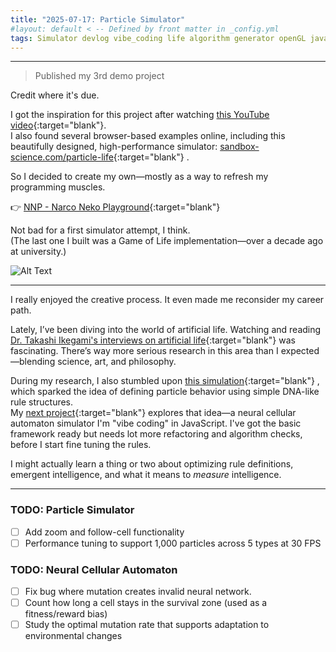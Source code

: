 ```yaml
---
title: "2025-07-17: Particle Simulator"
#layout: default < -- Defined by front matter in _config.yml
tags: Simulator devlog vibe_coding life algorithm generator openGL javascript screensaver
---
```


---

> Published my 3rd demo project

Credit where it's due.

I got the inspiration for this project after watching [this YouTube video](https://www.youtube.com/watch?v=4vk7YvBYpOs&t=883s&ab_channel=DigitalGenius){:target="blank"}.  
I also found several browser-based examples online, including this beautifully designed, high-performance simulator: [sandbox-science.com/particle-life](https://sandbox-science.com/particle-life){:target="blank"}
.

So I decided to create my own—mostly as a way to refresh my programming muscles.

👉 [NNP - Narco Neko Playground](https://narco-neko-playground.onrender.com/){:target="blank"}

Not bad for a first simulator attempt, I think.  
(The last one I built was a Game of Life implementation—over a decade ago at university.)

![Alt Text](/asset/recording/2025_07/ps_overview.gif)

---

I really enjoyed the creative process. It even made me reconsider my career path.

Lately, I’ve been diving into the world of artificial life. Watching and reading [Dr. Takashi Ikegami's interviews on artificial life](https://www.youtube.com/watch?v=YQtH5KjT0bU&ab_channel=DGLab){:target="blank"} was fascinating. There’s way more serious research in this area than I expected—blending science, art, and philosophy.

During my research, I also stumbled upon [this simulation](https://www.youtube.com/watch?v=N3tRFayqVtk&t=2512s&ab_channel=davidrandallmiller){:target="blank"}
, which sparked the idea of defining particle behavior using simple DNA-like rule structures.  
My [next project](https://narco-neko-playground.onrender.com/nca_simulation/){:target="blank"}
 explores that idea—a neural cellular automaton simulator I'm "vibe coding" in JavaScript. I've got the basic framework ready but needs lot more refactoring and algorithm checks, before I start fine tuning the rules. 

I might actually learn a thing or two about optimizing rule definitions, emergent intelligence, and what it means to *measure* intelligence.

---

### TODO: Particle Simulator
- [ ] Add zoom and follow-cell functionality
- [ ] Performance tuning to support 1,000 particles across 5 types at 30 FPS

### TODO: Neural Cellular Automaton
- [ ] Fix bug where mutation creates invalid neural network.
- [ ] Count how long a cell stays in the survival zone (used as a fitness/reward bias)
- [ ] Study the optimal mutation rate that supports adaptation to environmental changes
